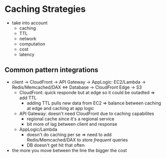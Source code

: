 # Caching Strategies

* take into account
  * caching
  * TTL
  * network
  * computation
  * cost
  * latency

## Common pattern integrations

* client -> CloudFront -> API Gateway -> AppLogic: EC2/Lambda -> Redis/Memcached/DAX <=> Database
         -> CloudFront Edge -> S3
  * CloudFront: quick responde but at edge so it could be outadted => add TTL
    * adding TTL pulls new data from EC2 => balance between caching at edge and caching at app logic
  * API Gateway: doesn't need CloudFront due to caching capabilites
    * regional cache since it's a regional service
    * bit more of lag between client and response
  * AppLogic/Lambda
    * doesn't do caching per se => need to add Redis/Memcached/DAX to store *frequent* queries
    * DB doesn't get hit that often
* the more you move between the line the bigger the cost
